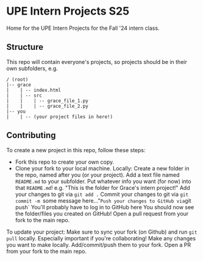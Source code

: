 # UPE Intern Projects S25
Home for the UPE Intern Projects for the Fall '24 intern class.

## Structure
This repo will contain everyone's projects, so projects should be in their own subfolders, e.g.
```
/ (root)
|-- grace
|    | -- index.html
|    | -- src
|    |    | -- grace_file_1.py
|    |    | -- grace_file_2.py
|-- you
|    | -- (your project files in here!)
```

## Contributing
To create a new project in this repo, follow these steps:

* Fork this repo to create your own copy.
* Clone your fork to your local machine.
Locally:
Create a new folder in the repo, named after you (or your project).
Add a text file named `README.md` to your subfolder.
Put whatever info you want (for now) into that `README.md`!
e.g. "This is the folder for Grace's intern project!"
Add your changes to git via `git add .`
Commit your changes to git via `git commit -m `some message here..."`
Push your changes to GitHub via `git push`
You'll probably have to log in to GitHub here
You should now see the folder/files you created on GitHub!
Open a pull request from your fork to the main repo.

To update your project:
Make sure to sync your fork (on Github) and run `git pull` locally.
Especially important if you're collaborating!
Make any changes you want to make locally.
Add/commit/push them to your fork.
Open a PR from your fork to the main repo.
